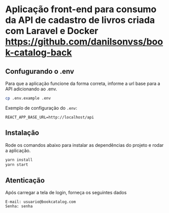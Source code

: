# Aplicação front-end para consumo da API de cadastro de livros criada com Laravel e Docker https://github.com/danilsonvss/book-catalog-back

## Confugurando o .env

Para que a aplicação funcione da forma correta, informe a url base para a API adicionando ao .env.
```bash
cp .env.example .env

```

Exemplo de configuração do `.env`:
```
REACT_APP_BASE_URL=http://localhost/api

```

## Instalação
Rode os comandos abaixo para instalar as dependências do projeto e rodar a aplicação.

```bash
yarn install
yarn start
```

## Atenticação
Após carregar a tela de login, forneça os seguintes dados
```
E-mail: usuario@bookcatalog.com
Senha: senha
```
